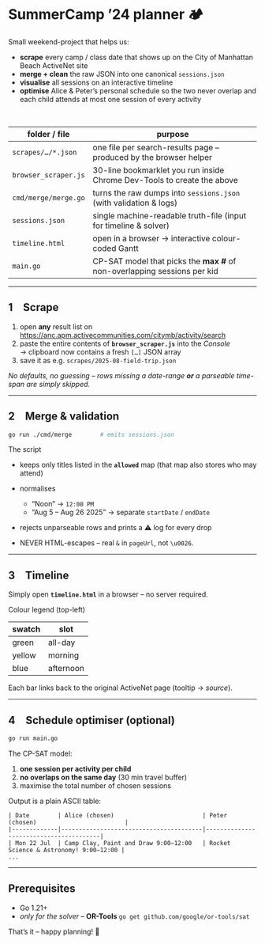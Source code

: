 # SummerCamp ’24 planner 🏕️

Small weekend-project that helps us:

* **scrape** every camp / class date that shows up on the City of Manhattan Beach
  ActiveNet site
* **merge + clean** the raw JSON into one canonical `sessions.json`
* **visualise** all sessions on an interactive timeline
* **optimise** Alice & Peter’s personal schedule so the two never overlap and
  each child attends at most one session of every activity

<br>

| folder / file        | purpose                                                                   |
|----------------------|---------------------------------------------------------------------------|
| `scrapes/…/*.json`   | one file per search-results page – produced by the browser helper         |
| `browser_scraper.js`  | 30-line bookmarklet you run inside Chrome Dev-Tools to create the above   |
| `cmd/merge/merge.go` | turns the raw dumps into `sessions.json` (with validation & logs)         |
| `sessions.json`      | single machine-readable truth-file (input for timeline & solver)          |
| `timeline.html`      | open in a browser → interactive colour-coded Gantt                        |
| `main.go`            | CP-SAT model that picks the **max #** of non-overlapping sessions per kid |

---

## 1 Scrape

1. open **any** result list on  
   <https://anc.apm.activecommunities.com/citymb/activity/search>
2. paste the entire contents of **`browser_scraper.js`** into the _Console_  
   → clipboard now contains a fresh `[…]` JSON array
3. save it as e.g. `scrapes/2025-08-field-trip.json`

_No defaults, no guessing – rows missing a date-range **or** a parseable
time-span are simply skipped._

---

## 2 Merge & validation

```bash
go run ./cmd/merge        # emits sessions.json
````

The script

* keeps only titles listed in the **`allowed`** map
  (that map also stores who may attend)
* normalises

    * “Noon” → `12:00 PM`
    * “Aug 5 – Aug 26 2025” → separate `startDate` / `endDate`
* rejects unparseable rows and prints a ⚠️ log for every drop
* NEVER HTML-escapes – real `&` in `pageUrl`, not `\u0026`.

---

## 3 Timeline

Simply open **`timeline.html`** in a browser – no server required.

Colour legend (top-left)

| swatch | slot      |
|--------|-----------|
| green  | all-day   |
| yellow | morning   |
| blue   | afternoon |

Each bar links back to the original ActiveNet page (tooltip → *source*).

---

## 4 Schedule optimiser (optional)

```bash
go run main.go
```

The CP-SAT model:

1. **one session per activity per child**
2. **no overlaps on the same day** (30 min travel buffer)
3. maximise the total number of chosen sessions

Output is a plain ASCII table:

```
| Date        | Alice (chosen)                         | Peter (chosen)                         |
|-------------|----------------------------------------|----------------------------------------|
| Mon 22 Jul  | Camp Clay, Paint and Draw 9:00–12:00   | Rocket Science & Astronomy! 9:00–12:00 |
...
```

---

## Prerequisites

* Go 1.21+
* *only for the solver* – **OR-Tools** `go get github.com/google/or-tools/sat`

That’s it – happy planning! 🎉
